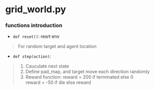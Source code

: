 # grid_world.py
### functions introduction
- `def reset()`: resrt env
> For random target and agent location
- `def step(action)`: 
> 1. Cauculate next state  
> 2. Define pad_map, and target move each direction randomly    
> 3. Reward function:
>    reward = 200 if terminated else 0  
>    reward = -50  if die else reward   
